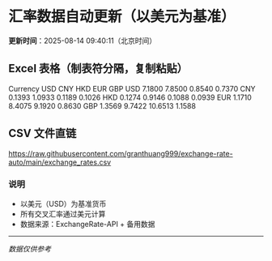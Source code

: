 # 汇率数据自动更新（以美元为基准）

**更新时间**：2025-08-14 09:40:11（北京时间）

## Excel 表格（制表符分隔，复制粘贴）

Currency	USD	CNY	HKD	EUR	GBP
USD		7.1800	7.8500	0.8540	0.7370
CNY	0.1393		1.0933	0.1189	0.1026
HKD	0.1274	0.9146		0.1088	0.0939
EUR	1.1710	8.4075	9.1920		0.8630
GBP	1.3569	9.7422	10.6513	1.1588	

## CSV 文件直链

https://raw.githubusercontent.com/granthuang999/exchange-rate-auto/main/exchange_rates.csv

### 说明
- 以美元（USD）为基准货币
- 所有交叉汇率通过美元计算
- 数据来源：ExchangeRate-API + 备用数据

---
*数据仅供参考*